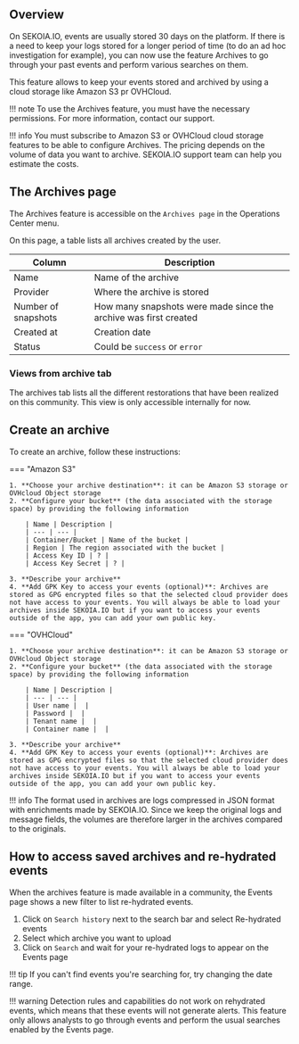 ## Overview

On SEKOIA.IO, events are usually stored 30 days on the platform. If there is a need to keep your logs stored for a longer period of time (to do an ad hoc investigation for example), you can now use the feature Archives to go through your past events and perform various searches on them.  

This feature allows to keep your events stored and archived by using a cloud storage like Amazon S3 pr OVHCloud. 

!!! note 
    To use the Archives feature, you must have the necessary permissions. For more information, contact our support. 

!!! info 
    You must subscribe to Amazon S3 or OVHCloud cloud storage features to be able to configure Archives. The pricing depends on the volume of data you want to archive. SEKOIA.IO support team can help you estimate the costs.

## The Archives page

The Archives feature is accessible on the `Archives page` in the Operations Center menu. 

On this page, a table lists all archives created by the user. 

| Column | Description |
| --- | --- |
| Name | Name of the archive |
| Provider | Where the archive is stored |
| Number of snapshots | How many snapshots were made since the archive was first created   |
| Created at | Creation date |
| Status  | Could be `success` or `error` |

### Views from archive tab

The archives tab lists all the different restorations that have been realized on this community. This view is only accessible internally for now.

## Create an archive

To create an archive, follow these instructions:

=== "Amazon S3"

    1. **Choose your archive destination**: it can be Amazon S3 storage or OVHcloud Object storage
    2. **Configure your bucket** (the data associated with the storage space) by providing the following information
        
        | Name | Description |
        | --- | --- |
        | Container/Bucket | Name of the bucket |
        | Region | The region associated with the bucket |
        | Access Key ID | ? |
        | Access Key Secret | ? |

    3. **Describe your archive**
    4. **Add GPK Key to access your events (optional)**: Archives are stored as GPG encrypted files so that the selected cloud provider does not have access to your events. You will always be able to load your archives inside SEKOIA.IO but if you want to access your events outside of the app, you can add your own public key.

=== "OVHCloud"

    1. **Choose your archive destination**: it can be Amazon S3 storage or OVHcloud Object storage
    2. **Configure your bucket** (the data associated with the storage space) by providing the following information
        
        | Name | Description |
        | --- | --- |
        | User name |  |
        | Password |  |
        | Tenant name |  |
        | Container name |  |

    3. **Describe your archive**
    4. **Add GPK Key to access your events (optional)**: Archives are stored as GPG encrypted files so that the selected cloud provider does not have access to your events. You will always be able to load your archives inside SEKOIA.IO but if you want to access your events outside of the app, you can add your own public key.

!!! info
    The format used in archives are logs compressed in JSON format with enrichments made by SEKOIA.IO. Since we keep the original logs and message fields, the volumes are therefore larger in the archives compared to the originals.

## How to access saved archives and re-hydrated events

When the archives feature is made available in a community, the Events page shows a new filter to list re-hydrated events. 

1. Click on `Search history` next to the search bar and select Re-hydrated events
2. Select which archive you want to upload 
3. Click on `Search` and wait for your re-hydrated logs to appear on the Events page 

!!! tip 
    If you can't find events you're searching for, try changing the date range.

!!! warning
    Detection rules and capabilities do not work on rehydrated events, which means that these events will not generate alerts. This feature only allows analysts to go through events and perform the usual searches enabled by the Events page.